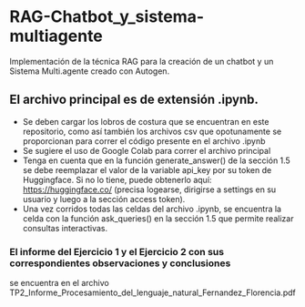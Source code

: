 # RAG-Chatbot_y_sistema-multiagente
Implementación de la técnica RAG para la creación de un chatbot y un Sistema Multi.agente creado con Autogen.

## El archivo principal es de extensión .ipynb. 
- Se deben cargar los lobros de costura que se encuentran en este repositorio, como así también 
los archivos csv que opotunamente se proporcionan para correr el código presente en el archivo .ipynb
- Se sugiere el uso de Google Colab para correr el archivo principal
- Tenga en cuenta que en la función generate_answer() de la sección 1.5 se debe reemplazar el valor
  de la variable api_key por su token de Huggingface. Si no lo tiene, puede obtenerlo aquí:
  https://huggingface.co/ (precisa logearse, dirigirse a settings en su usuario y luego a la
  sección access token).
- Una vez corridos todas las celdas del archivo .ipynb, se encuentra la celda con la función
  ask_queries() en la sección 1.5 que permite realizar consultas interactivas.

### El informe del Ejercicio 1 y el Ejercicio 2 con sus correspondientes observaciones y conclusiones 
se encuentra en el archivo TP2_Informe_Procesamiento_del_lenguaje_natural_Fernandez_Florencia.pdf

